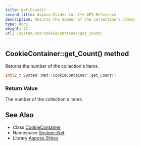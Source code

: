 ```yaml
---
title: get_Count()
second_title: Aspose.Slides for C++ API Reference
description: Returns the number of the collection's items.
type: docs
weight: 27
url: /system.net/cookiecontainer/get_count/
---
```

## CookieContainer::get_Count() method


Returns the number of the collection's items.

```cpp
int32_t System::Net::CookieContainer::get_Count()
```


### Return Value

The number of the collection's items.

## See Also

* Class [CookieContainer](../)
* Namespace [System::Net](../../)
* Library [Aspose.Slides](../../../)